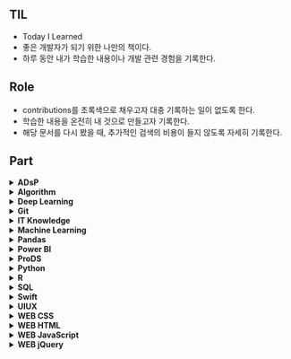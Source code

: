 ## TIL

- Today I Learned
- 좋은 개발자가 되기 위한 나만의 책이다.
- 하루 동안 내가 학습한 내용이나 개발 관련 경험을 기록한다.

## Role

- contributions를 초록색으로 채우고자 대충 기록하는 일이 없도록 한다.
- 학습한 내용을 온전히 내 것으로 만들고자 기록한다.
- 해당 문서를 다시 봤을 때, 추가적인 검색의 비용이 들지 않도록 자세히 기록한다.

## Part

<details>
<summary><strong>ADsP</strong></summary>
&nbsp;&nbsp;&nbsp;&nbsp;- <a href="https://github.com/amazing86400/TIL/blob/master/ADsP/ADsP_01_1.md">01 데이터의 이해</a><br>
&nbsp;&nbsp;&nbsp;&nbsp;- <a href="https://github.com/amazing86400/TIL/blob/master/ADsP/ADsP_01_2.md">02 기업 내부 데이터베이스 솔루션</a><br>
&nbsp;&nbsp;&nbsp;&nbsp;- <a href="https://github.com/amazing86400/TIL/blob/master/ADsP/ADsP_01_3.md">03 빅데이터 정의</a><br>
&nbsp;&nbsp;&nbsp;&nbsp;- <a href="https://github.com/amazing86400/TIL/blob/master/ADsP/ADsP_01_4.md">04 빅데이터 가치 선정 및 활용</a><br>
&nbsp;&nbsp;&nbsp;&nbsp;- <a href="https://github.com/amazing86400/TIL/blob/master/ADsP/ADsP_01_5.md">05 빅데이터 위기 요인과 통제 방안</a><br>
&nbsp;&nbsp;&nbsp;&nbsp;- <a href="https://github.com/amazing86400/TIL/blob/master/ADsP/ADsP_01_6.md">06 Data Science</a><br>
&nbsp;&nbsp;&nbsp;&nbsp;- <a href="https://github.com/amazing86400/TIL/blob/master/ADsP/ADsP_01_7.md">07 분석 기획</a><br>
&nbsp;&nbsp;&nbsp;&nbsp;- <a href="https://github.com/amazing86400/TIL/blob/master/ADsP/ADsP_01_8.md">08 분석 방법론</a><br>
&nbsp;&nbsp;&nbsp;&nbsp;- <a href="https://github.com/amazing86400/TIL/blob/master/ADsP/ADsP_01_9.md">09 분석 방법론 절차</a><br>
&nbsp;&nbsp;&nbsp;&nbsp;- <a href="https://github.com/amazing86400/TIL/blob/master/ADsP/ADsP_01_10.md">10 분석 과제 도출 방법</a><br>
&nbsp;&nbsp;&nbsp;&nbsp;- <a href="https://github.com/amazing86400/TIL/blob/master/ADsP/ADsP_01_11.md">11 모집단 & 표본, 표본추출법, 척도, 집중화 경향 측정</a><br>
&nbsp;&nbsp;&nbsp;&nbsp;- <a href="https://github.com/amazing86400/TIL/blob/master/ADsP/ADsP_01_12.md">12 데이터 퍼짐 정도, 통계 기본 용어, 사건 종류</a><br>
&nbsp;&nbsp;&nbsp;&nbsp;- <a href="https://github.com/amazing86400/TIL/blob/master/ADsP/ADsP_01_13.md">13 이산형 확률분포</a><br>
&nbsp;&nbsp;&nbsp;&nbsp;- <a href="https://github.com/amazing86400/TIL/blob/master/ADsP/ADsP_01_14.md">14 연속형 확률분포</a><br>
&nbsp;&nbsp;&nbsp;&nbsp;- <a href="https://github.com/amazing86400/TIL/blob/master/ADsP/ADsP_01_15.md">15 통계적 추론의 분류</a><br>
</details>

<details>
<summary><strong>Algorithm</strong></summary>
&nbsp;&nbsp;&nbsp;&nbsp;- <a href="https://github.com/amazing86400/TIL/blob/master/Algorithm/Algorithm_01.md">01 자료 구조와 알고리즘</a><br>
&nbsp;&nbsp;&nbsp;&nbsp;- <a href="https://github.com/amazing86400/TIL/blob/master/Algorithm/Algorithm_02.md">02 선형 리스트</a><br>
&nbsp;&nbsp;&nbsp;&nbsp;- <a href="https://github.com/amazing86400/TIL/blob/master/Algorithm/Algorithm_03.md">03 단순 연결 리스트</a><br>
&nbsp;&nbsp;&nbsp;&nbsp;- <a href="https://github.com/amazing86400/TIL/blob/master/Algorithm/Algorithm_04.md">04 Stack</a><br>
&nbsp;&nbsp;&nbsp;&nbsp;- <a href="https://github.com/amazing86400/TIL/blob/master/Algorithm/Algorithm_05.md">05 Queue</a><br>
&nbsp;&nbsp;&nbsp;&nbsp;- <a href="https://github.com/amazing86400/TIL/blob/master/Algorithm/Algorithm_06.md">06 원형 Queue</a><br>
&nbsp;&nbsp;&nbsp;&nbsp;- <a href="https://github.com/amazing86400/TIL/blob/master/Algorithm/Algorithm_07.md">07 트리 구조</a><br>
&nbsp;&nbsp;&nbsp;&nbsp;- <a href="https://github.com/amazing86400/TIL/blob/master/Algorithm/Algorithm_08.md">08 그래프</a><br>
&nbsp;&nbsp;&nbsp;&nbsp;- <a href="https://github.com/amazing86400/TIL/blob/master/Algorithm/Algorithm_09.md">09 정렬(sort)</a><br>
</details>

<details>
<summary><strong>Deep Learning</strong></summary>
&nbsp;&nbsp;&nbsp;&nbsp;- <a href="https://github.com/amazing86400/TIL/blob/master/Deep_Learning/DL_01.md">01 Tensorflow</a><br>
&nbsp;&nbsp;&nbsp;&nbsp;- <a href="https://github.com/amazing86400/TIL/blob/master/Deep_Learning/DL_02.md">02 Neural Network</a><br>
&nbsp;&nbsp;&nbsp;&nbsp;- <a href="https://github.com/amazing86400/TIL/blob/master/Deep_Learning/DL_03.md">03 이진 분류</a><br>
&nbsp;&nbsp;&nbsp;&nbsp;- <a href="https://github.com/amazing86400/TIL/blob/master/Deep_Learning/DL_04.md">04 다중 분류</a><br>
&nbsp;&nbsp;&nbsp;&nbsp;- <a href="https://github.com/amazing86400/TIL/blob/master/Deep_Learning/DL_05.md">05 Colab 알집 풀기</a><br>
&nbsp;&nbsp;&nbsp;&nbsp;- <a href="https://github.com/amazing86400/TIL/blob/master/Deep_Learning/DL_06.md">06 CAM</a><br>
</details>

<details>
<summary><strong>Git</strong></summary>
&nbsp;&nbsp;&nbsp;&nbsp;- <a href="https://github.com/amazing86400/TIL/blob/master/Git/01_CLI.md">01 CLI</a><br>
&nbsp;&nbsp;&nbsp;&nbsp;- <a href="https://github.com/amazing86400/TIL/blob/master/Git/02_Git_base.md">02 Git 사전 지식</a><br>
&nbsp;&nbsp;&nbsp;&nbsp;- <a href="https://github.com/amazing86400/TIL/blob/master/Git/03_Use_remote.md">03 Remote 활용하기</a><br>
&nbsp;&nbsp;&nbsp;&nbsp;- <a href="https://github.com/amazing86400/TIL/blob/master/Git/04_Git_bash.md">04 Git bash</a><br>
&nbsp;&nbsp;&nbsp;&nbsp;- <a href="https://github.com/amazing86400/TIL/blob/master/Git/05_Github_prj.md">05 Github 협업</a><br>
&nbsp;&nbsp;&nbsp;&nbsp;- <a href="https://github.com/amazing86400/TIL/blob/master/Git/06_vscode_extension.md">06 vscode extension</a><br>
</details>

<details>
<summary><strong>IT Knowledge</strong></summary>
&nbsp;&nbsp;&nbsp;&nbsp;- <a href="https://github.com/amazing86400/TIL/blob/master/IT%20knowledge/IT_01.md">01 Intro</a><br>
&nbsp;&nbsp;&nbsp;&nbsp;- <a href="https://github.com/amazing86400/TIL/blob/master/IT%20knowledge/IT_02.md">02 파이썬 배우신 분. 이분 최소 프로그래머</a><br>
&nbsp;&nbsp;&nbsp;&nbsp;- <a href="https://github.com/amazing86400/TIL/blob/master/IT%20knowledge/IT_03.md">03 카카오톡을 실행하면 일어나는 일들</a><br>
&nbsp;&nbsp;&nbsp;&nbsp;- <a href="https://github.com/amazing86400/TIL/blob/master/IT%20knowledge/IT_04.md">04 퍼블리싱을 공부하는데, 퍼블리싱이 뭔지 모르겠어요.</a><br>
&nbsp;&nbsp;&nbsp;&nbsp;- <a href="https://github.com/amazing86400/TIL/blob/master/IT%20knowledge/IT_05.md">05 개발자와 소통하는 방법</a><br>
&nbsp;&nbsp;&nbsp;&nbsp;- <a href="https://github.com/amazing86400/TIL/blob/master/IT%20knowledge/IT_06.md">06 빅데이터, 데이터 전문가</a><br>
&nbsp;&nbsp;&nbsp;&nbsp;- <a href="https://github.com/amazing86400/TIL/blob/master/IT%20knowledge/IT_07.md">07 남이 만들어 놓은 것을 가져오기만 하면 뭐든 만들 수 있지</a><br>
&nbsp;&nbsp;&nbsp;&nbsp;- <a href="https://github.com/amazing86400/TIL/blob/master/IT%20knowledge/IT_08.md">08 디자인, 기획 이건 꼭 살펴보자</a><br>
&nbsp;&nbsp;&nbsp;&nbsp;- <a href="https://github.com/amazing86400/TIL/blob/master/IT%20knowledge/IT_09.md">09 IT 마이그레이션</a><br>
</details>

<details>
<summary><strong>Machine Learning</strong></summary>
&nbsp;&nbsp;&nbsp;&nbsp;- <a href="https://github.com/amazing86400/TIL/blob/master/Machine_Learning/ML_01.md">01 sklearn</a><br>
&nbsp;&nbsp;&nbsp;&nbsp;- <a href="https://github.com/amazing86400/TIL/blob/master/Machine_Learning/ML_02.md">02 데이터 전처리</a><br>
&nbsp;&nbsp;&nbsp;&nbsp;- <a href="https://github.com/amazing86400/TIL/blob/master/Machine_Learning/ML_03.md">03 기계 학습(ML)</a><br>
&nbsp;&nbsp;&nbsp;&nbsp;- <a href="https://github.com/amazing86400/TIL/blob/master/Machine_Learning/ML_04.md">04 상관분석</a><br>
&nbsp;&nbsp;&nbsp;&nbsp;- <a href="https://github.com/amazing86400/TIL/blob/master/Machine_Learning/ML_05.md">05 회귀분석</a><br>
</details>

<details>
<summary><strong>Pandas</strong></summary>
&nbsp;&nbsp;&nbsp;&nbsp;- <a href="https://github.com/amazing86400/TIL/blob/master/Pandas/Pandas_01.md">01 판다스 자료구조</a><br>
</details>

<details>
<summary><strong>Power BI</strong></summary>
&nbsp;&nbsp;&nbsp;&nbsp;- <a href="https://github.com/amazing86400/TIL/blob/master/Power_BI/Power_BI_01.md">01 Power BI intro</a><br>
&nbsp;&nbsp;&nbsp;&nbsp;- <a href="https://github.com/amazing86400/TIL/blob/master/Power_BI/Power_BI_02.md">02 Power BI Basic</a><br>
</details>

<details>
<summary><strong>ProDS</strong></summary>
&nbsp;&nbsp;&nbsp;&nbsp;- <a href="https://github.com/amazing86400/TIL/blob/master/ProDS/ProDS_01.md">01 확률의 개념과 특징</a><br>
&nbsp;&nbsp;&nbsp;&nbsp;- <a href="https://github.com/amazing86400/TIL/blob/master/ProDS/ProDS_02.md">02 베이즈 정리</a><br>
&nbsp;&nbsp;&nbsp;&nbsp;- <a href="https://github.com/amazing86400/TIL/blob/master/ProDS/ProDS_03.md">03 ProDs 문제</a><br>
</details>

<details>
<summary><strong>Python</strong></summary>
&nbsp;&nbsp;&nbsp;&nbsp;- <a href="https://github.com/amazing86400/TIL/blob/master/Python/Python_01.md">01 내 생일 기온 데이터 시각화하기</a><br>
&nbsp;&nbsp;&nbsp;&nbsp;- <a href="https://github.com/amazing86400/TIL/blob/master/Python/Python_02.md">02 numpy</a><br>
&nbsp;&nbsp;&nbsp;&nbsp;- <a href="https://github.com/amazing86400/TIL/blob/master/Python/Python_03.md">03 웹 페이지 데이터 엑셀로 저장하기</a><br>
&nbsp;&nbsp;&nbsp;&nbsp;- <a href="https://github.com/amazing86400/TIL/blob/master/Python/Python_04.md">04 if문</a><br>
&nbsp;&nbsp;&nbsp;&nbsp;- <a href="https://github.com/amazing86400/TIL/blob/master/Python/Python_05.md">05 while문</a><br>
&nbsp;&nbsp;&nbsp;&nbsp;- <a href="https://github.com/amazing86400/TIL/blob/master/Python/Python_06.md">06 for문</a><br>
&nbsp;&nbsp;&nbsp;&nbsp;- <a href="https://github.com/amazing86400/TIL/blob/master/Python/Python_07.md">07 random 함수</a><br>
&nbsp;&nbsp;&nbsp;&nbsp;- <a href="https://github.com/amazing86400/TIL/blob/master/Python/Python_08.md">08 조건문 연습문제</a><br>
&nbsp;&nbsp;&nbsp;&nbsp;- <a href="https://github.com/amazing86400/TIL/blob/master/Python/Python_09.md">09 Pandas_Series</a><br>
&nbsp;&nbsp;&nbsp;&nbsp;- <a href="https://github.com/amazing86400/TIL/blob/master/Python/Python_10.md">10 Pandas read & save</a><br>
&nbsp;&nbsp;&nbsp;&nbsp;- <a href="https://github.com/amazing86400/TIL/blob/master/Python/Python_11.md">11 Melon Chart web crawling</a><br>
&nbsp;&nbsp;&nbsp;&nbsp;- <a href="https://github.com/amazing86400/TIL/blob/master/Python/Python_12.md">12 Genie Chart web crawling & Data 통합</a><br>
&nbsp;&nbsp;&nbsp;&nbsp;- <a href="https://github.com/amazing86400/TIL/blob/master/Python/Python_13.md">13 Youtube Rank web crawling</a><br>
&nbsp;&nbsp;&nbsp;&nbsp;- <a href="https://github.com/amazing86400/TIL/blob/master/Python/Python_14.md">14 Youtube Rank Data 시각화(pie chart)</a><br>
&nbsp;&nbsp;&nbsp;&nbsp;- <a href="https://github.com/amazing86400/TIL/blob/master/Python/Python_15.md">15 방한 외래관광객 분석</a><br>
&nbsp;&nbsp;&nbsp;&nbsp;- <a href="https://github.com/amazing86400/TIL/blob/master/Python/Python_16.md">16 방한 외래관광객 시각화 분석(시계열 그래프 & 히트맵)</a><br>
&nbsp;&nbsp;&nbsp;&nbsp;- <a href="https://github.com/amazing86400/TIL/blob/master/Python/Python_17.md">17 Instagram web crawling</a><br>
&nbsp;&nbsp;&nbsp;&nbsp;- <a href="https://github.com/amazing86400/TIL/blob/master/Python/Python_18.md">18 중복 내용 제거 후 excel 통합 저장</a><br>
&nbsp;&nbsp;&nbsp;&nbsp;- <a href="https://github.com/amazing86400/TIL/blob/master/Python/Python_19.md">19 Instagram web crawling 시각화(막대그래프 & Word Cloud)</a><br>
&nbsp;&nbsp;&nbsp;&nbsp;- <a href="https://github.com/amazing86400/TIL/blob/master/Python/Python_20.md">20 Instagram KAKAO API</a><br>
&nbsp;&nbsp;&nbsp;&nbsp;- <a href="https://github.com/amazing86400/TIL/blob/master/Python/Python_21.md">21 Instagram 핫플레이스 folium 지도 시각화</a><br>
&nbsp;&nbsp;&nbsp;&nbsp;- <a href="https://github.com/amazing86400/TIL/blob/master/Python/Python_22.md">22 Instagram 특정 단어가 포함된 게시물 추출</a><br>
&nbsp;&nbsp;&nbsp;&nbsp;- <a href="https://github.com/amazing86400/TIL/blob/master/Python/Python_23.md">23 open cv intro</a><br>
&nbsp;&nbsp;&nbsp;&nbsp;- <a href="https://github.com/amazing86400/TIL/blob/master/Python/Python_24.md">24 open cv basic</a><br>
&nbsp;&nbsp;&nbsp;&nbsp;- <a href="https://github.com/amazing86400/TIL/blob/master/Python/Python_25.md">25 open cv secondary</a><br>
&nbsp;&nbsp;&nbsp;&nbsp;- <a href="https://github.com/amazing86400/TIL/blob/master/Python/Python_26.md">26 numpy</a><br>
&nbsp;&nbsp;&nbsp;&nbsp;- <a href="https://github.com/amazing86400/TIL/blob/master/Python/Python_27.md">27 Python list 연습문제</a><br>
&nbsp;&nbsp;&nbsp;&nbsp;- <a href="https://github.com/amazing86400/TIL/blob/master/Python/Python_28.md">28 Dictionary 활용 영어단어장 만들기</a><br>
</details>

<details>
<summary><strong>R</strong></summary>
&nbsp;&nbsp;&nbsp;&nbsp;- <a href="https://github.com/amazing86400/TIL/blob/master/R/R_01.md">01 기초 연산</a><br>
&nbsp;&nbsp;&nbsp;&nbsp;- <a href="https://github.com/amazing86400/TIL/blob/master/R/R_02.md">02 Data Type(데이터 형)</a><br>
&nbsp;&nbsp;&nbsp;&nbsp;- <a href="https://github.com/amazing86400/TIL/blob/master/R/R_03.md">03 Vector</a><br>
&nbsp;&nbsp;&nbsp;&nbsp;- <a href="https://github.com/amazing86400/TIL/blob/master/R/R_04.md">04 Matrix</a><br>
&nbsp;&nbsp;&nbsp;&nbsp;- <a href="https://github.com/amazing86400/TIL/blob/master/R/R_05.md">05 Array</a><br>
&nbsp;&nbsp;&nbsp;&nbsp;- <a href="https://github.com/amazing86400/TIL/blob/master/R/R_06.md">06 data.frame</a><br>
&nbsp;&nbsp;&nbsp;&nbsp;- <a href="https://github.com/amazing86400/TIL/blob/master/R/R_07.md">07 List</a><br>
&nbsp;&nbsp;&nbsp;&nbsp;- <a href="https://github.com/amazing86400/TIL/blob/master/R/R_08.md">08 외부데이터 사용</a><br>
&nbsp;&nbsp;&nbsp;&nbsp;- <a href="https://github.com/amazing86400/TIL/blob/master/R/R_09.md">09 data.frame 핸들링</a><br>
&nbsp;&nbsp;&nbsp;&nbsp;- <a href="https://github.com/amazing86400/TIL/blob/master/R/R_10.md">10 Dataset</a><br>
&nbsp;&nbsp;&nbsp;&nbsp;- <a href="https://github.com/amazing86400/TIL/blob/master/R/R_11.md">11 형변환</a><br>
&nbsp;&nbsp;&nbsp;&nbsp;- <a href="https://github.com/amazing86400/TIL/blob/master/R/R_12.md">12 Apply 계열 함수</a><br>
&nbsp;&nbsp;&nbsp;&nbsp;- <a href="https://github.com/amazing86400/TIL/blob/master/R/R_13.md">13 Package</a><br>
</details>

<details>
<summary><strong>SQL</strong></summary>
&nbsp;&nbsp;&nbsp;&nbsp;- <a href="https://github.com/amazing86400/TIL/blob/master/SQL/SQL_01.md">01 SQL을 배워야 하는 이유</a><br>
&nbsp;&nbsp;&nbsp;&nbsp;- <a href="https://github.com/amazing86400/TIL/blob/master/SQL/SQL_02.md">02 SQL 기초</a><br>
&nbsp;&nbsp;&nbsp;&nbsp;- <a href="https://github.com/amazing86400/TIL/blob/master/SQL/SQL_03.md">03 함수</a><br>
&nbsp;&nbsp;&nbsp;&nbsp;- <a href="https://github.com/amazing86400/TIL/blob/master/SQL/SQL_04.md">04 조건문과 함수</a><br>
&nbsp;&nbsp;&nbsp;&nbsp;- <a href="https://github.com/amazing86400/TIL/blob/master/SQL/SQL_05.md">05 SQL 이론</a><br>
</details>

<details>
<summary><strong>Swift</strong></summary>
&nbsp;&nbsp;&nbsp;&nbsp;&nbsp;<strong>기초 문법</strong><br>
&nbsp;&nbsp;&nbsp;&nbsp;&nbsp;&nbsp;&nbsp;- <a href="./Swift/기초문법/01_자료형.md">01 자료형</a><br>
&nbsp;&nbsp;&nbsp;&nbsp;&nbsp;&nbsp;&nbsp;- <a href="./Swift/기초문법/03_조건문(if).md">03 조건문(if)</a><br>
&nbsp;&nbsp;&nbsp;&nbsp;&nbsp;&nbsp;&nbsp;- <a href="./Swift/기초문법/02_기본 문법.md">02 Swift 기본 문법</a><br>
&nbsp;&nbsp;&nbsp;&nbsp;&nbsp;&nbsp;&nbsp;- <a href="./Swift/기초문법/04_반복문(foreach).md">04 반복문(foreach)</a><br>
&nbsp;&nbsp;&nbsp;&nbsp;&nbsp;&nbsp;&nbsp;- <a href="./Swift/기초문법/06_반복문(for).md">06 반복문(for)</a><br>
&nbsp;&nbsp;&nbsp;&nbsp;&nbsp;&nbsp;&nbsp;- <a href="./Swift/기초문법/05_enum.md">05 enum</a><br>
&nbsp;&nbsp;&nbsp;&nbsp;&nbsp;&nbsp;&nbsp;- <a href="./Swift/기초문법/07_unwrap.md">07 unwrap</a><br>
&nbsp;&nbsp;&nbsp;&nbsp;&nbsp;&nbsp;&nbsp;- <a href="./Swift/기초문법/08_struct & class.md">08 struct & class</a><br>
&nbsp;&nbsp;&nbsp;&nbsp;&nbsp;&nbsp;&nbsp;- <a href="./Swift/기초문법/09_프로퍼티 & 옵저버.md">09 프로퍼티 & 옵저버</a><br>
&nbsp;&nbsp;&nbsp;&nbsp;&nbsp;&nbsp;&nbsp;- <a href="./Swift/기초문법/10_함수.md">10 함수</a><br>
&nbsp;&nbsp;&nbsp;&nbsp;&nbsp;&nbsp;&nbsp;- <a href="./Swift/기초문법/11_제네릭.md">11 제네릭</a><br>
&nbsp;&nbsp;&nbsp;&nbsp;&nbsp;&nbsp;&nbsp;- <a href="./Swift/기초문법/12_클로저.md">12 클로저</a><br>
&nbsp;&nbsp;&nbsp;&nbsp;&nbsp;&nbsp;&nbsp;- <a href="./Swift/기초문법/13_옵셔널.md">13 옵셔널</a><br>

&nbsp;&nbsp;&nbsp;&nbsp;<strong>자료구조</strong>

</details>

<details>
<summary><strong>UIUX</strong></summary>
&nbsp;&nbsp;&nbsp;&nbsp;- <a href="https://github.com/amazing86400/TIL/blob/master/UIUX/UIUX_01.md">01 UI와 UX의 차이점</a><br>
</details>

<details>
<summary><strong>WEB CSS</strong></summary>
&nbsp;&nbsp;&nbsp;&nbsp;- <a href="./WEB_CSS/CSS_01.md">01 CSS의 등장</a><br>
&nbsp;&nbsp;&nbsp;&nbsp;- <a href="./WEB_CSS/CSS_02.md">02 CSS 기본 문법(속성 활용)</a><br>
&nbsp;&nbsp;&nbsp;&nbsp;- <a href="./WEB_CSS/CSS_03.md">03 Property 스스로 알아내기(font size, text align)</a><br>
&nbsp;&nbsp;&nbsp;&nbsp;- <a href="./WEB_CSS/CSS_04.md">04 선택자의 기본(id, class)</a><br>
&nbsp;&nbsp;&nbsp;&nbsp;- <a href="./WEB_CSS/CSS_05.md">05 CSS BOX Model</a><br>
&nbsp;&nbsp;&nbsp;&nbsp;- <a href="./WEB_CSS/CSS_06.md">06 박스 모델 써먹기</a><br>
&nbsp;&nbsp;&nbsp;&nbsp;- <a href="./WEB_CSS/CSS_07.md">07 Grid 소개</a><br>
&nbsp;&nbsp;&nbsp;&nbsp;- <a href="./WEB_CSS/CSS_08.md">08 Grid 써먹기</a><br>
&nbsp;&nbsp;&nbsp;&nbsp;- <a href="./WEB_CSS/CSS_09.md">09 Media Query</a><br>
&nbsp;&nbsp;&nbsp;&nbsp;- <a href="./WEB_CSS/CSS_10.md">10 CSS의 재사용(link)</a><br>
&nbsp;&nbsp;&nbsp;&nbsp;- <a href="./WEB_CSS/CSS_11.md">11 Grid로 menu 오른쪽 배치하기</a><br>
&nbsp;&nbsp;&nbsp;&nbsp;- <a href="./WEB_CSS/CSS_12.md">12 ul, li 태그 블릿, 기호, 점 없애기</a><br>
&nbsp;&nbsp;&nbsp;&nbsp;- <a href="./WEB_CSS/CSS_13.md">13 button</a><br>
&nbsp;&nbsp;&nbsp;&nbsp;- <a href="./WEB_CSS/CSS_14.md">14 display(property)</a><br>
</details>

<details>
<summary><strong>WEB HTML</strong></summary>
&nbsp;&nbsp;&nbsp;&nbsp;- <a href="./WEB_HTML/Web_01.md">01 HTML코딩과 실습환경 준비</a><br>
&nbsp;&nbsp;&nbsp;&nbsp;- <a href="./WEB_HTML/Web_02.md">02 Tag 기본문법(h, br, p, img)</a><br>
&nbsp;&nbsp;&nbsp;&nbsp;- <a href="./WEB_HTML/Web_03.md">03 목록과 부모자식 Tag(ul, li, ol)</a><br>
&nbsp;&nbsp;&nbsp;&nbsp;- <a href="./WEB_HTML/Web_04.md">04 H문서 구조와 Super Star(title, meta, head, body, html)</a><br>
&nbsp;&nbsp;&nbsp;&nbsp;- <a href="./WEB_HTML/Web_05.md">05 Tag의 제왕(a)</a><br>
&nbsp;&nbsp;&nbsp;&nbsp;- <a href="./WEB_HTML/Web_06.md">06 Web Site 완성</a><br>
&nbsp;&nbsp;&nbsp;&nbsp;- <a href="./WEB_HTML/Web_07.md">07 Internet vs Web</a><br>
&nbsp;&nbsp;&nbsp;&nbsp;- <a href="./WEB_HTML/Web_08.md">08 Client & Server</a><br>
&nbsp;&nbsp;&nbsp;&nbsp;- <a href="./WEB_HTML/Web_09.md">09 Web Hosting - Github</a><br>
&nbsp;&nbsp;&nbsp;&nbsp;- <a href="./WEB_HTML/Web_10.md">10 써먹기</a><br>
&nbsp;&nbsp;&nbsp;&nbsp;- <a href="./WEB_HTML/Web_11.md">11 동영상 삽입(ifram)</a><br>
&nbsp;&nbsp;&nbsp;&nbsp;- <a href="./WEB_HTML/Web_12.md">12 SPA</a><br>
&nbsp;&nbsp;&nbsp;&nbsp;- <a href="./WEB_HTML/Web_13.md">13 dl, dt, dd</a><br>
&nbsp;&nbsp;&nbsp;&nbsp;- <a href="./WEB_HTML/Web_14.md">14 랜딩페이지</a><br>
&nbsp;&nbsp;&nbsp;&nbsp;- <a href="./WEB_HTML/Web_15.md">15 input</a><br>
</details>

<details>
<summary><strong>WEB JavaScript</strong></summary>
&nbsp;&nbsp;&nbsp;&nbsp;- <a href="./WEB_JavaScript/JavaScript_01.md">01 script</a><br>
&nbsp;&nbsp;&nbsp;&nbsp;- <a href="./WEB_JavaScript/JavaScript_02.md">02 Event</a><br>
&nbsp;&nbsp;&nbsp;&nbsp;- <a href="./WEB_JavaScript/JavaScript_03.md">03 CDN이란?</a><br>
&nbsp;&nbsp;&nbsp;&nbsp;- <a href="./WEB_JavaScript/JavaScript_04.md">04 DataType(Int, String)</a><br>
&nbsp;&nbsp;&nbsp;&nbsp;- <a href="./WEB_JavaScript/JavaScript_05.md">05 웹브라우저 제어</a><br>
&nbsp;&nbsp;&nbsp;&nbsp;- <a href="./WEB_JavaScript/JavaScript_06.md">06 조건문</a><br>
&nbsp;&nbsp;&nbsp;&nbsp;- <a href="./WEB_JavaScript/JavaScript_07.md">07 Refactoring</a><br>
&nbsp;&nbsp;&nbsp;&nbsp;- <a href="./WEB_JavaScript/JavaScript_08.md">08 배열 함수</a><br>
&nbsp;&nbsp;&nbsp;&nbsp;- <a href="./WEB_JavaScript/JavaScript_09.md">09 반복문</a><br>
&nbsp;&nbsp;&nbsp;&nbsp;- <a href="./WEB_JavaScript/JavaScript_10.md">10 함수</a><br>
&nbsp;&nbsp;&nbsp;&nbsp;- <a href="./WEB_JavaScript/JavaScript_11.md">11 객체</a><br>
&nbsp;&nbsp;&nbsp;&nbsp;- <a href="./WEB_JavaScript/JavaScript_12.md">12 공부 TIP!</a><br>
&nbsp;&nbsp;&nbsp;&nbsp;- <a href="./WEB_JavaScript/JavaScript_13.md">13 Type Conversion(타입 변환)</a><br>
&nbsp;&nbsp;&nbsp;&nbsp;- <a href="./WEB_JavaScript/JavaScript_14.md">14 Operator(연산자)</a><br>
&nbsp;&nbsp;&nbsp;&nbsp;- <a href="./WEB_JavaScript/JavaScript_15.md">15 String Method(문자열 함수)</a><br>
&nbsp;&nbsp;&nbsp;&nbsp;- <a href="./WEB_JavaScript/JavaScript_16.md">16 Document 객체</a><br>
</details>

<details>
<summary><strong>WEB jQuery</strong></summary>
&nbsp;&nbsp;&nbsp;&nbsp;- <a href="./WEB_jQuery/jQuery_01.md">01 jQuery</a><br>
&nbsp;&nbsp;&nbsp;&nbsp;- <a href="./WEB_jQuery/jQuery_02.md">02 CSS</a><br>
</details>
